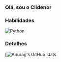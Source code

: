 ### Olá, sou o Clidenor

### Habílidades

![Python](https://img.shields.io/badge/Python-FFD43B?style=for-the-badge&logo=python&logoColor=blue)

### Detalhes

[![Anurag's GitHub stats](https://github-readme-stats.vercel.app/api?username=clidenor-whF&show_icons=true&theme=dark) 

